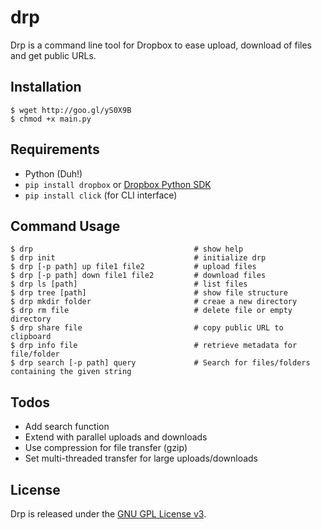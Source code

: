 drp
===

Drp is a command line tool for Dropbox to ease upload, download of files and get public URLs.

Installation
------------

```
$ wget http://goo.gl/yS0X9B
$ chmod +x main.py
```
Requirements
------------

- Python (Duh!)
- `pip install dropbox`
or [Dropbox Python SDK](https://www.dropbox.com/developers/core/sdks/python)
- `pip install click` (for CLI interface)

Command Usage
--------------

```
$ drp                                    # show help
$ drp init                               # initialize drp
$ drp [-p path] up file1 file2           # upload files
$ drp [-p path] down file1 file2         # download files
$ drp ls [path]                          # list files
$ drp tree [path]                        # show file structure
$ drp mkdir folder                       # creae a new directory
$ drp rm file                            # delete file or empty directory
$ drp share file                         # copy public URL to clipboard
$ drp info file                          # retrieve metadata for file/folder
$ drp search [-p path] query             # Search for files/folders containing the given string
```

Todos
-----

* Add search function
* Extend with parallel uploads and downloads
* Use compression for file transfer (gzip)
* Set multi-threaded transfer for large uploads/downloads

License
-------

Drp is released under the [GNU GPL License v3](http://www.gnu.org/licenses/quick-guide-gplv3.html).
